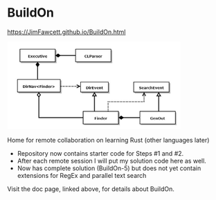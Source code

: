 # BuildOn

https://JimFawcett.github.io/BuildOn.html

<img src="TextFinderClassDiagram2.jpg" width="400" />

Home for remote collaboration on learning Rust (other languages later)
- Repository now contains starter code for Steps #1 and #2.
- After each remote session I will put my solution code here as well.  
- Now has complete solution (BuildOn-5) but does not yet contain extensions for RegEx and parallel text search

Visit the doc page, linked above, for details about BuildOn.
